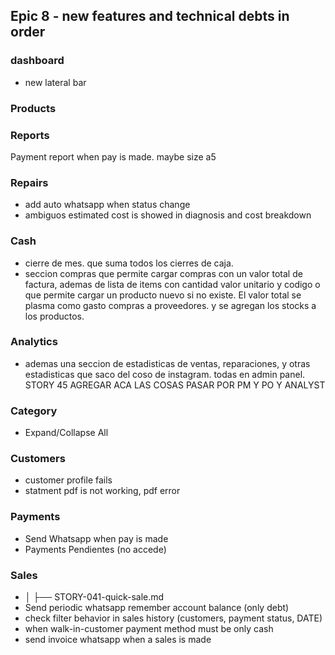 ## Epic 8 - new features and technical debts in order

### dashboard
* new lateral bar

### Products


### Reports
Payment report when pay is made. maybe size a5

### Repairs
 * add auto whatsapp when status change
 * ambiguos estimated cost is showed in diagnosis and cost breakdown

### Cash
* cierre de mes. que suma todos los cierres de caja.
* seccion compras que permite cargar compras con un valor total de factura, ademas de lista de items con cantidad valor unitario y codigo o que
  permite cargar un producto nuevo si no existe. El valor total se plasma como gasto compras a proveedores. y se agregan los stocks a los productos.

### Analytics
* ademas una seccion de estadisticas de ventas, reparaciones, y otras estadisticas que saco del coso de instagram. todas en admin panel.
STORY 45 AGREGAR ACA LAS COSAS PASAR POR PM Y PO Y ANALYST

### Category
 * Expand/Collapse All

### Customers
 * customer profile fails
 * statment pdf is not working, pdf error

### Payments
 * Send Whatsapp when pay is made
 * Payments Pendientes (no accede)

### Sales
 * │   ├── STORY-041-quick-sale.md
 * Send periodic whatsapp remember account balance (only debt)
 * check filter behavior in sales history (customers, payment status, DATE)
 * when walk-in-customer payment method must be only cash
 * send invoice whatsapp when a sales is made
